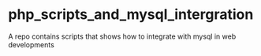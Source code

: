 # php_scripts_and_mysql_intergration
A repo contains scripts that shows how to integrate with mysql in web developments
